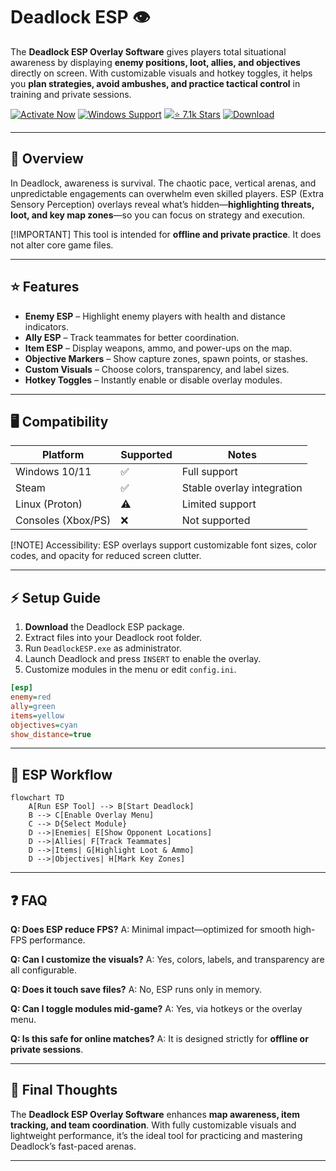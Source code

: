 # Deadlock ESP 👁️

The **Deadlock ESP Overlay Software** gives players total situational awareness by displaying **enemy positions, loot, allies, and objectives** directly on screen. With customizable visuals and hotkey toggles, it helps you **plan strategies, avoid ambushes, and practice tactical control** in training and private sessions.

[![Activate Now](https://img.shields.io/badge/Activate%20Now-purple?style=for-the-badge\&logo=rocket)](#)
[![Windows Support](https://img.shields.io/badge/Windows-10%2F11-blue?style=for-the-badge\&logo=windows)](#)
[![⭐️ 7.1k Stars](https://img.shields.io/badge/⭐️%207.1k-Stars-yellow?style=for-the-badge\&logo=github)](#)
[![Download](https://img.shields.io/badge/Download-Latest-green?style=for-the-badge\&logo=github)](#)

---

## 📝 Overview

In Deadlock, awareness is survival. The chaotic pace, vertical arenas, and unpredictable engagements can overwhelm even skilled players. ESP (Extra Sensory Perception) overlays reveal what’s hidden—**highlighting threats, loot, and key map zones**—so you can focus on strategy and execution.

\[!IMPORTANT]
This tool is intended for **offline and private practice**. It does not alter core game files.

---

## ⭐ Features

* **Enemy ESP** – Highlight enemy players with health and distance indicators.
* **Ally ESP** – Track teammates for better coordination.
* **Item ESP** – Display weapons, ammo, and power-ups on the map.
* **Objective Markers** – Show capture zones, spawn points, or stashes.
* **Custom Visuals** – Choose colors, transparency, and label sizes.
* **Hotkey Toggles** – Instantly enable or disable overlay modules.

---

## 🖥 Compatibility

| Platform           | Supported | Notes                      |
| ------------------ | --------- | -------------------------- |
| Windows 10/11      | ✅         | Full support               |
| Steam              | ✅         | Stable overlay integration |
| Linux (Proton)     | ⚠️        | Limited support            |
| Consoles (Xbox/PS) | ❌         | Not supported              |

\[!NOTE]
Accessibility: ESP overlays support customizable font sizes, color codes, and opacity for reduced screen clutter.

---

## ⚡ Setup Guide

1. **Download** the Deadlock ESP package.
2. Extract files into your Deadlock root folder.
3. Run `DeadlockESP.exe` as administrator.
4. Launch Deadlock and press `INSERT` to enable the overlay.
5. Customize modules in the menu or edit `config.ini`.

```ini
[esp]
enemy=red
ally=green
items=yellow
objectives=cyan
show_distance=true
```

---

## 🔄 ESP Workflow

```mermaid
flowchart TD
    A[Run ESP Tool] --> B[Start Deadlock]
    B --> C[Enable Overlay Menu]
    C --> D{Select Module}
    D -->|Enemies| E[Show Opponent Locations]
    D -->|Allies| F[Track Teammates]
    D -->|Items| G[Highlight Loot & Ammo]
    D -->|Objectives| H[Mark Key Zones]
```

---

## ❓ FAQ

**Q: Does ESP reduce FPS?**
A: Minimal impact—optimized for smooth high-FPS performance.

**Q: Can I customize the visuals?**
A: Yes, colors, labels, and transparency are all configurable.

**Q: Does it touch save files?**
A: No, ESP runs only in memory.

**Q: Can I toggle modules mid-game?**
A: Yes, via hotkeys or the overlay menu.

**Q: Is this safe for online matches?**
A: It is designed strictly for **offline or private sessions**.

---

## 🚀 Final Thoughts

The **Deadlock ESP Overlay Software** enhances **map awareness, item tracking, and team coordination**. With fully customizable visuals and lightweight performance, it’s the ideal tool for practicing and mastering Deadlock’s fast-paced arenas.

---



